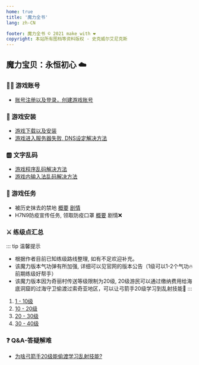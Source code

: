 ```yaml
---
home: true
title: '魔力全书'
lang: zh-CN

footer: 魔力全书 © 2021 make with ❤️
copyright: 本站所有图档等资料版权 - 史克威尔艾尼克斯
---
```



## 魔力宝贝：永恒初心 :cloud:

<Valine />

### :sassy_man: 游戏账号

- [账号注册以及登录，创建游戏账号](guides/register)

### :book: 游戏安装

- [游戏下载以及安装](guides/install)
- [游戏进入服务器失败, DNS设定解决方法](guides/dns)

### :ab: 文字乱码

- [游戏程序乱码解决方法](guides/locale)
- [游戏内输入法乱码解决方法](guides/input)

### :scroll: 游戏任务

- 被历史抹去的禁地  [概要](tasks/1) [剧情](tasks/1_details)
- H7N9防疫宣传任务, 领取防疫口罩 [概要](tasks/2) 剧情:x:

### :crossed_swords: 练级点汇总

::: tip 温馨提示 
- 根据作者目前已知练级路线整理, 如有不足欢迎补充。
- 该魔力版本气功弹有所加强, 详细可以见官网的版本公告（1级可以1-2个气功🔥前期练级好帮手）
- 该魔力版本因为奇丽村传送等级限制为20级, 20级游民可以通过缴纳费用给海底洞窟的过海守卫偷渡过索奇亚地区，可以让弓箭手20级学习到乱射技能🏹
:::

1. [1 - 10级](/leveling#_1-10级练级地点)
2. [10 - 20级](/leveling#_10-20级练级地点)
2. [20 - 30级](/leveling#_20-30级练级地点)
2. [30 - 40级](/leveling#_30-40级练级地点)


### :question: Q&A-答疑解难

- [为啥弓箭手20级能偷渡学习乱射技能?](about/archer_smuggling)

